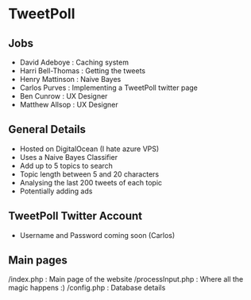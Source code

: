 # TweetPoll

## Jobs

- David Adeboye : Caching system
- Harri Bell-Thomas : Getting the tweets
- Henry Mattinson : Naive Bayes
- Carlos Purves : Implementing a TweetPoll twitter page
- Ben Cunrow : UX Designer
- Matthew Allsop : UX Designer

## General Details
- Hosted on DigitalOcean (I hate azure VPS)
- Uses a Naive Bayes Classifier
- Add up to 5 topics to search
- Topic length between 5 and 20 characters
- Analysing the last 200 tweets of each topic
- Potentially adding ads

## TweetPoll Twitter Account
- Username and Password coming soon (Carlos)

## Main pages
/index.php : Main page of the website
/processInput.php : Where all the magic happens :)
/config.php : Database details
